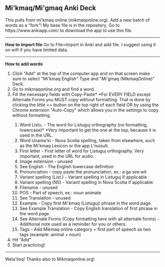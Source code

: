 <h2>Mi'kmaq/Mi'gmaq Anki Deck</h2>

<p>This pulls from mi'kmaq online (mikmaqonline.org). Add a new batch of words as a "fork"! My base file is in the repository. Go to https://www.ankiapp.com/ to download the app to use this file.</p>

<hr>
<p><b>How to import file</b>
Go to File>Import in Anki and add file.
I suggest using it on wifi if you have limited data.</p>
<hr>
<p><b>How to add words</b></p>
<ol>
<li>Click "Add" at the top of the computer app and on that screen make sure to select "Mi'kmaq English" Type and "Mi'gmaq (MikmaqOnline)" Deck.</li>
<li>Go to mikmaqonline.org and find a word.</li>
<li>Fill the necessary fields with Copy-Paste*
  *For EVERY FIELD except Alternate Forms you MUST copy without formatting. That is done by clicking the little <> button on the top right of each field OR by using the Chrome extension "Auto-Copy" which allows you in the settings to copy without formatting.</li>
<ol>
<li>Word Listu. - The word for Listuguj orthography (no formatting, lowercase)*
        *Very important to get the one at the top, because it is used in the URL. </li>
 <li> Word Unama'ki - Nova Scotia spelling, taken from elsewhere, such as the Mi'kmaq Lexicon or the app L'nuisuti.</li>
 <li> First letter - First letter of word for Listuguj orthography. Very important, used in the URL for audio.</li>
 <li> Image extension - unused</li>
  <li> See English - The English lowercase definition.</li>
  <li> Pronunciation - copy paste the pronunciation, ex.: a·ga·see·wit</li>
  <li> Variant spelling (List.) - Variant spelling in Listuguj if applicable</li>
  <li> Variant spelling (NS) - Variant spelling in Nova Scotia if applicable</li>
  <li> Filename - unused</li>
  <li> POS - Part of speech, ex.: noun animate</li>
 <li> See Translation - unused</li>
  <li> Example - Copy first Mi'kmaq (Listuguj) phrase in the word page.</li>
  <li> See Example Translation - Copy English translation of first phrase in the word page.</li>
  <li> See Alternate Forms (Copy formatting here with all alternate forms) - Additional note used as a reminder for you or others.</li>
  <li> Tags - Add Mikmaq online category + first part of speech as two tags (example: animal + noun)</li>
  </ol>
<li>Hit "Add"</li>
<li>Start practicing!</li>
</ol>
<hr>

<p>Wela'lioq! Thanks also to Mikmaqonline.org!</p>
